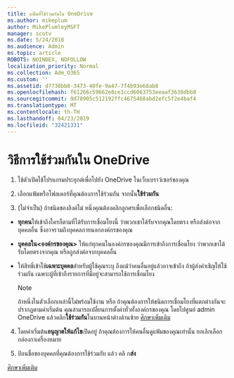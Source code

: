 ```yaml
---
title: แฟ้มที่ใช้ร่วมกันใน OneDrive
ms.author: mikeplum
author: MikePlumleyMSFT
manager: scotv
ms.date: 5/24/2018
ms.audience: Admin
ms.topic: article
ROBOTS: NOINDEX, NOFOLLOW
localization_priority: Normal
ms.collection: Adm_O365
ms.custom: ''
ms.assetid: d7738bb8-3473-40fe-9a47-7f4b93e68ab8
ms.openlocfilehash: f61266c59662e8ce1ccd6063753eeaaf3638dbb8
ms.sourcegitcommit: 9d78905c512192ffc4675468abd2efc5f2e4baf4
ms.translationtype: MT
ms.contentlocale: th-TH
ms.lasthandoff: 04/23/2019
ms.locfileid: "32421331"
---
```

# <a name="how-to-share-in-onedrive"></a>วิธีการใช้ร่วมกันใน OneDrive

1. ใช้ตัวเปิดใช้โปรแกรมประยุกต์เพื่อไปยัง OneDrive ในเว็บเบราว์เซอร์ของคุณ 
    
2. เลือกแฟ้มหรือโฟลเดอร์ที่คุณต้องการใช้ร่วมกัน จากนั้น**ใช้ร่วมกัน**
    
3. (ไม่จำเป็น) ถ้าชนิดของลิงค์ไม่ หนึ่งคุณต้องคลิกลูกศรเพื่อเลือกชนิดอื่น:
    
  - **ทุกคน**ให้เข้าถึงใครก็ตามที่ได้รับการเชื่อมโยงนี้ ว่าพวกเขาได้รับจากคุณโดยตรง หรือส่งต่อจากบุคคลอื่น ซึ่งอาจรวมถึงบุคคลภายนอกองค์กรของคุณ 
    
  - **บุคคลใน\<องค์กรของคุณ\>** ให้แก่ทุกคนในองค์กรของคุณมีการเข้าถึงการเชื่อมโยง ว่าพวกเขาได้รับโดยตรงจากคุณ หรือถูกส่งต่อจากบุคคลอื่น 
    
  - ให้สิทธิ์เข้าใช้**เฉพาะบุคคล**สำหรับผู้ใช้คุณระบุ ถึงแม้ว่าคนอื่นอยู่แล้วอาจเข้าถึง ถ้าผู้ส่งคำเชิญให้ใช้ร่วมกัน เฉพาะผู้ที่เข้าถึงรายการที่มีอยู่จะสามารถใช้การเชื่อมโยง 
    
    > [!NOTE]
    > ถ้าหนึ่งในตัวเลือกเหล่านี้ไม่พร้อมใช้งาน หรือ ถ้าคุณต้องการให้ชนิดการเชื่อมโยงที่แตกต่างกันจะปรากฏตามค่าเริ่มต้น คุณสามารถเปลี่ยนการตั้งค่าทั่วทั้งองค์กรของคุณ โดยไปศูนย์ admin OneDrive แล้วคลิก**ใช้ร่วมกัน**ในบานหน้าต่างด้านซ้าย [ศึกษาเพิ่มเติม](https://go.microsoft.com/fwlink/?linkid=871961)
  
4. โดยค่าเริ่มต้น**อนุญาตให้แก้ไข**เปิดอยู่ ถ้าคุณต้องการให้คนอื่นดูแฟ้มของคุณเท่านั้น ยกเลิกเลือกกล่องกาเครื่องหมาย 
    
5. ป้อนชื่อของบุคคลที่คุณต้องการใช้ร่วมกับ แล้ว คลิ ก**ส่ง**
    
[ศึกษาเพิ่มเติม](https://go.microsoft.com/fwlink/?linkid=871861)
  


